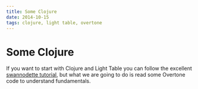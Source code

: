 ```yaml
---
title: Some Clojure
date: 2014-10-15
tags: clojure, light table, overtone
---
```


# Some Clojure

If you want to start with Clojure and Light Table you can follow the excellent
[swannodette tutorial](https://github.com/swannodette/lt-cljs-tutorial), but
what we are going to do is read some Overtone code to understand fundamentals.
